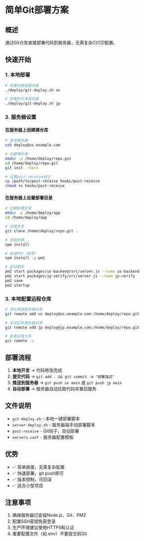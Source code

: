 # 简单Git部署方案

## 概述
通过Git仓库直接部署代码到服务器，无需复杂CI/CD配置。

## 快速开始

### 1. 本地部署
```bash
# 部署到美国服务器
./deploy/git-deploy.sh us

# 部署到日本服务器  
./deploy/git-deploy.sh jp
```

### 2. 服务器设置

#### 在服务器上创建裸仓库
```bash
# 登录服务器
ssh deploy@us.example.com

# 创建裸仓库
mkdir -p /home/deploy/repo.git
cd /home/deploy/repo.git
git init --bare

# 设置post-receive钩子
cp /path/to/post-receive hooks/post-receive
chmod +x hooks/post-receive
```

#### 在服务器上设置部署目录
```bash
# 创建部署目录
mkdir -p /home/deploy/app
cd /home/deploy/app

# 克隆仓库
git clone /home/deploy/repo.git .

# 安装依赖
npm install

# 安装PM2（推荐）
npm install -g pm2

# 启动服务
pm2 start packages/us-backend/src/server.js --name us-backend
pm2 start packages/jp-verify/src/server.js --name jp-verify
pm2 save
pm2 startup
```

### 3. 本地配置远程仓库

```bash
# 添加美国服务器仓库
git remote add us deploy@us.example.com:/home/deploy/repo.git

# 添加日本服务器仓库
git remote add jp deploy@jp.example.com:/home/deploy/repo.git

# 查看远程仓库
git remote -v
```

## 部署流程

1. **本地开发** → 代码修改完成
2. **提交代码** → `git add . && git commit -m "部署描述"`
3. **推送到服务器** → `git push us main` 或 `git push jp main`
4. **自动部署** → 服务器自动拉取代码并重启服务

## 文件说明

- `git-deploy.sh` - 本地一键部署脚本
- `server-deploy.sh` - 服务器端手动部署脚本  
- `post-receive` - Git钩子，自动部署
- `servers.conf` - 服务器配置模板

## 优势

- ✅ 简单直接，无需复杂配置
- ✅ 快速部署，git push即可
- ✅ 版本控制，可回滚
- ✅ 适合小型项目

## 注意事项

1. 确保服务器已安装Node.js、Git、PM2
2. 配置SSH密钥免密登录
3. 生产环境建议使用HTTPS和认证
4. 重要配置文件（如.env）不要提交到Git